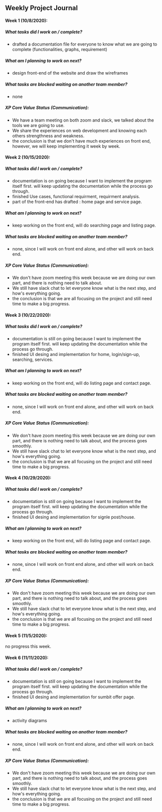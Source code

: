 ## Weekly Project Journal 

#### Week 1 (10/8/2020):

##### What tasks did I work on / complete?
- drafted a documentation file for everyone to know what we are going to complete (functionalities, graphs, requirement)  

##### What am I planning to work on next?
- design front-end of the website and draw the wireframes 

##### What tasks are blocked waiting on another team member?
- none

##### XP Core Value Status (Communication):
- We have a team meeting on both zoom and slack, we talked about the tools we are going to use.
- We share the experiences on web development and knowing each others strengthness and weakness.
- the conclusion is that we don't have much experiences on front end, however, we will keep implementing it week by week.

#### Week 2 (10/15/2020):

##### What tasks did I work on / complete?
- documentation is on going because I want to implement the program itself first. will keep updating the documentation while the process go through. 
- finished Use cases, functional requirment, requirment analysis.
- part of the front-end has drafted : home page and service page.
##### What am I planning to work on next?
- keep working on the front end, will do searching page and listing page.

##### What tasks are blocked waiting on another team member?
- none, since I will work on front end alone, and other will work on back end. 

##### XP Core Value Status (Communication):
- We don't have zoom meeting this week because we are doing our own part, and there is nothing need to talk about.
- We still have slack chat to let everyone know what is the next step, and how's everything going.
- the conclusion is that we are all focusing on the project and still need time to make a big progress.

#### Week 3 (10/22/2020):

##### What tasks did I work on / complete?
- documentation is still on going because I want to implement the program itself first. will keep updating the documentation while the process go through. 
- finished UI desing and implementation for home, login/sign-up, searching, services.
##### What am I planning to work on next?
- keep working on the front end, will do listing page and contact page.

##### What tasks are blocked waiting on another team member?
- none, since I will work on front end alone, and other will work on back end. 

##### XP Core Value Status (Communication):
- We don't have zoom meeting this week because we are doing our own part, and there is nothing need to talk about, and the process goes smoothly.
- We still have slack chat to let everyone know what is the next step, and how's everything going.
- the conclusion is that we are all focusing on the project and still need time to make a big progress.

#### Week 4 (10/29/2020):

##### What tasks did I work on / complete?
- documentation is still on going because I want to implement the program itself first. will keep updating the documentation while the process go through. 
- finished UI desing and implementation for signle post/house.
##### What am I planning to work on next?
- keep working on the front end, will do listing page and contact page.

##### What tasks are blocked waiting on another team member?
- none, since I will work on front end alone, and other will work on back end. 

##### XP Core Value Status (Communication):
- We don't have zoom meeting this week because we are doing our own part, and there is nothing need to talk about, and the process goes smoothly.
- We still have slack chat to let everyone know what is the next step, and how's everything going.
- the conclusion is that we are all focusing on the project and still need time to make a big progress.

#### Week 5 (11/5/2020):
 no progress this week.
 
#### Week 6 (11/11/2020):

##### What tasks did I work on / complete?
- documentation is still on going because I want to implement the program itself first. will keep updating the documentation while the process go through. 
- finished UI desing and implementation for sumbit offer page.
##### What am I planning to work on next?
- activity diagrams

##### What tasks are blocked waiting on another team member?
- none, since I will work on front end alone, and other will work on back end. 

##### XP Core Value Status (Communication):
- We don't have zoom meeting this week because we are doing our own part, and there is nothing need to talk about, and the process goes smoothly.
- We still have slack chat to let everyone know what is the next step, and how's everything going.
- the conclusion is that we are all focusing on the project and still need time to make a big progress.
